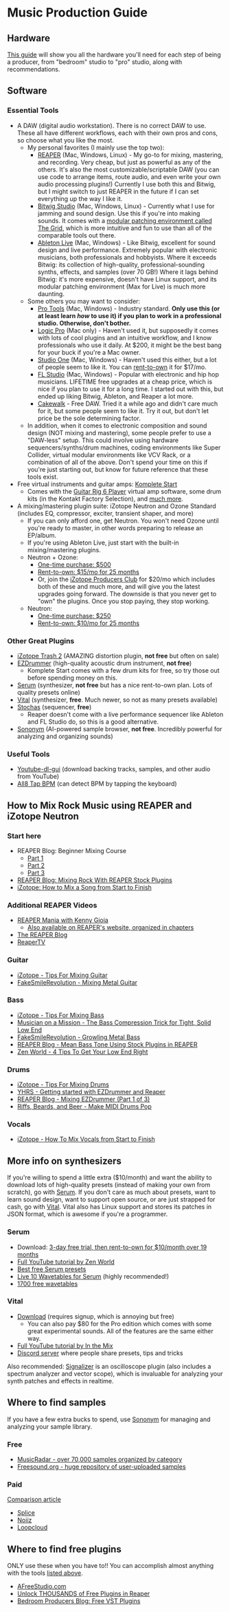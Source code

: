 # Music Production Guide

## Hardware
[This guide](https://ehomerecordingstudio.com) will show you all the hardware you'll need for each step of being a producer, from "bedroom" studio to "pro" studio, along with recommendations.

## Software

### Essential Tools
- A DAW (digital audio workstation). There is no correct DAW to use. These all have different workflows, each with their own pros and cons, so choose what you like the most.
  - My personal favorites (I mainly use the top two): 
    - [REAPER](https://reaper.fm) (Mac, Windows, Linux) - My go-to for mixing, mastering, and recording. Very cheap, but just as powerful as any of the others. It's also the most customizable/scriptable DAW (you can use code to arrange items, route audio, and even write your own audio processing plugins!) Currently I use both this and Bitwig, but I might switch to just REAPER in the future if I can set everything up the way I like it.
    - [Bitwig Studio](https://www.bitwig.com/) (Mac, Windows, Linux) - Currently what I use for jamming and sound design. Use this if you're into making sounds. It comes with a [modular patching environment called The Grid](https://www.youtube.com/watch?v=-wHHbV8Zw4g), which is more intuitive and fun to use than all of the comparable tools out there.
    - [Ableton Live](https://www.ableton.com) (Mac, Windows) - Like Bitwig, excellent for sound design and live performance. Extremely popular with electronic musicians, both professionals and hobbyists. Where it exceeds Bitwig: its collection of high-quality, professional-sounding synths, effects, and samples (over 70 GB!) Where it lags behind Bitwig: it's more expensive, doesn't have Linux support, and its modular patching environment (Max for Live) is much more daunting.
  - Some others you may want to consider:
    - [Pro Tools](https://www.avid.com/pro-tools) (Mac, Windows) - Industry standard. **Only use this (or at least learn _how_ to use it) if you plan to work in a professional studio. Otherwise, don't bother.**
    - [Logic Pro](https://www.apple.com/logic-pro/) (Mac only) - Haven't used it, but supposedly it comes with lots of cool plugins and an intuitive workflow, and I know professionals who use it daily. At $200, it might be the best bang for your buck if you're a Mac owner. 
    - [Studio One](https://www.presonus.com/products/Studio-One) (Mac, Windows) - Haven't used this either, but a lot of people seem to like it. You can [rent-to-own](https://splice.com/daws/38892279-studio-one-5-professional-by-presonus) it for $17/mo.
    - [FL Studio](https://www.image-line.com) (Mac, Windows) - Popular with electronic and hip hop musicians. LIFETIME free upgrades at a cheap price, which is nice if you plan to use it for a long time. I started out with this, but ended up liking Bitwig, Ableton, and Reaper a lot more.
    - [Cakewalk](https://www.bandlab.com/products/cakewalk) - Free DAW. Tried it a while ago and didn't care much for it, but some people seem to like it. Try it out, but don't let price be the sole determining factor.
  - In addition, when it comes to electronic composition and sound design (NOT mixing and mastering), some people prefer to use a "DAW-less" setup. This could involve using hardware sequencers/synths/drum machines, coding environments like Super Collider, virtual modular environments like VCV Rack, or a combination of all of the above. Don't spend your time on this if you're just starting out, but know for future reference that these tools exist.
- Free virtual instruments and guitar amps: [Komplete Start](https://www.native-instruments.com/en/products/komplete/bundles/komplete-start/)
  - Comes with the [Guitar Rig 6 Player](https://www.native-instruments.com/en/products/komplete/guitar/guitar-rig-6-player/) virtual amp software, some drum kits (in the Kontakt Factory Selection), and [much more](https://www.native-instruments.com/en/products/komplete/bundles/komplete-start/included-products/).
- A mixing/mastering plugin suite: iZotope Neutron and Ozone Standard (includes EQ, compressor, exciter, transient shaper, and more)
  - If you can only afford one, get Neutron. You won't need Ozone until you're ready to master, in other words preparing to release an EP/album.
  - If you're using Ableton Live, just start with the built-in mixing/mastering plugins. 
  - Neutron + Ozone:
    - [One-time purchase: $500](https://www.pluginboutique.com/product/2-Effects/39-FX-Bundle/7514-Mix-Master-Bundle)
    - [Rent-to-own: $15/mo for 25 months](https://splice.com/plugins/38765945-ozone-9-neutron-3-standard-vst-by-izotope)
    - Or, join the [iZotope Producers Club](https://www.izotope.com/en/shop/producers-club-monthly.html) for $20/mo which includes both of these and much more, and will give you the latest upgrades going forward. The downside is that you never get to "own" the plugins. Once you stop paying, they stop working.
  - Neutron:
    - [One-time purchase: $250](https://www.pluginboutique.com/products/5411)
    - [Rent-to-own: $10/mo for 25 months](https://splice.com/plugins/38728958-neutron-3-standard-vst-au-by-izotope)

### Other Great Plugins
- [iZotope Trash 2](https://www.pluginboutique.com/products/438-Trash2) (AMAZING distortion plugin, **not free** but often on sale)
- [EZDrummer](https://www.toontrack.com/product/ezdrummer-2/) (high-quality acoustic drum instrument, **not free**)
  - Komplete Start comes with a few drum kits for free, so try those out before spending money on this.
- [Serum](#more-info-on-synthesizers) (synthesizer, **not free** but has a nice rent-to-own plan. Lots of quality presets online)
- [Vital](#more-info-on-synthesizers) (synthesizer, **free**. Much newer, so not as many presets available)
- [Stochas](https://stochas.org) (sequencer, **free**)
  - Reaper doesn't come with a live performance sequencer like Ableton and FL Studio do, so this is a good alternative.
- [Sononym](https://www.sononym.net) (AI-powered sample browser, **not free**. Incredibly powerful for analyzing and organizing sounds)

### Useful Tools
- [Youtube-dl-gui](https://github.com/MrS0m30n3/youtube-dl-gui) (download backing tracks, samples, and other audio from YouTube)
- [All8 Tap BPM](https://www.all8.com/tools/bpm.htm) (can detect BPM by tapping the keyboard)

## How to Mix Rock Music using REAPER and iZotope Neutron

### Start here
- REAPER Blog: Beginner Mixing Course
	- [Part 1](https://reaperblog.net/course/beginner-mixing-course-part-1/)   
	- [Part 2](https://reaperblog.net/course/beginner-mixing-course-part-2/)  
	- [Part 3](https://reaperblog.net/course/beginner-mixing-course-part-3/)
- [REAPER Blog: Mixing Rock With REAPER Stock Plugins](https://www.youtube.com/watch?v=WQZ0nivlCvQ&list=PL4mhaIEnflCBNTGK6Ggxsy-oJDANa1-Kt&index=20&t=0s)
- [iZotope: How to Mix a Song from Start to Finish](https://youtu.be/-f3SgEu79Gg)

### Additional REAPER Videos
- [REAPER Mania with Kenny Gioia](https://www.youtube.com/channel/UCq297H7Ca98HlB5mVFHGSsQ)
  - [Also available on REAPER's website, organized in chapters](https://www.reaper.fm/videos.php)
- [The REAPER Blog](https://www.youtube.com/user/audiogeekzine/videos)
- [ReaperTV](https://www.youtube.com/channel/UCMUHt6JzCMsdtvkaJpU3KXw/playlists)

### Guitar
- [iZotope - Tips For Mixing Guitar](https://www.youtube.com/watch?v=PNoXn-K88vc) 
- [FakeSmileRevolution - Mixing Metal Guitar](https://www.youtube.com/watch?v=A2C\_VR\_ppDA) 

### Bass

- [iZotope - Tips For Mixing Bass](https://www.youtube.com/watch?v=BWED\_GSBEL4) 
- [Musician on a Mission - The Bass Compression Trick for Tight, Solid Low End](https://www.youtube.com/watch?v=xFNMd1J8Bwc) 
- [FakeSmileRevolution - Growling Metal Bass](https://www.youtube.com/watch?v=PJDmHAaQtqo) 
- [REAPER Blog - Mean Bass Tone Using Stock Plugins in REAPER](https://www.youtube.com/watch?v=oyrEjRu\_U5Y&list=PL4mhaIEnflCBNTGK6Ggxsy-oJDANa1-Kt&index=98&t=0s) 
- [Zen World - 4 Tips To Get Your Low End Right](https://www.youtube.com/watch?v=AbMZpyw8qnA) 

### Drums
- [iZotope - Tips For Mixing Drums](https://www.youtube.com/watch?v=PZE3a0W44TM) 
- [YHRS - Getting started with EZDrummer and Reaper](https://youtu.be/bXRpl5tX9wg)
- [REAPER Blog - Mixing EZDrummer (Part 1 of 3)](https://www.youtube.com/watch?v=Dig4ilbB4BQ&list=PL4mhaIEnflCBNTGK6Ggxsy-oJDANa1-Kt&index=40&t=0s) 
- [Riffs, Beards, and Beer - Make MIDI Drums Pop](https://www.youtube.com/watch?v=iedzxyBXPoA) 

### Vocals
- [iZotope - How To Mix Vocals from Start to Finish](https://www.youtube.com/watch?v=jdIyIcH1_G8)

## More info on synthesizers
If you're willing to spend a little extra ($10/month) and want the ability to download lots of high-quality presets (instead of making your own from scratch), go with [Serum](https://xferrecords.com/products/serum). If you don't care as much about presets, want to learn sound design, want to support open source, or are just strapped for cash, go with [Vital](https://vital.audio). Vital also has Linux support and stores its patches in JSON format, which is awesome if you're a programmer.

### Serum
- Download: [3-day free trial, then rent-to-own for $10/month over 19 months](https://splice.com/plugins/15493-serum-vst-au-by-xfer-records)
- [Full YouTube tutorial by Zen World](https://www.youtube.com/playlist?list=PLrqs7vRFQ4rbeHxoDJHDGL3UkHgbcLZ62)
- [Best free Serum presets](https://blog.landr.com/best-free-serum-presets/)
- [Live 10 Wavetables for Serum](https://drive.google.com/file/d/1nFMuDHQpAMytbiVQlzL8kPKyxLbZSbYY/view) (highly recommended!)
- [1700 free wavetables](https://www.reddit.com/r/edmproduction/comments/2jhew1/1700_waveforms_for_serums_wavetable_download_link/)

### Vital
- [Download](https://vital.audio) (requires signup, which is annoying but free)
  - You can also pay $80 for the Pro edition which comes with some great experimental sounds. All of the features are the same either way.
- [Full YouTube tutorial by In the Mix](https://www.youtube.com/watch?v=7qQX6YGBQEA)
- [Discord server](https://discord.gg/dpZxr98) where people share presets, tips and tricks

Also recommended: [Signalizer](http://www.jthorborg.com/index.html?ipage=signalizer) is an oscilloscope plugin (also includes a spectrum analyzer and vector scope), which is invaluable for analyzing your synth patches and effects in realtime.

## Where to find samples
If you have a few extra bucks to spend, use [Sononym](https://www.sononym.net) for managing and analyzing your sample library.

### Free
- [MusicRadar - over 70,000 samples organized by category](https://www.musicradar.com/news/tech/free-music-samples-royalty-free-loops-hits-and-multis-to-download)
- [Freesound.org - huge repository of user-uploaded samples](https://freesound.org)

### Paid
[Comparison article](https://audioassemble.com/best-audio-samples-subscription-services/)
- [Splice](splice.com/sounds)
- [Noiiz](https://www.noiiz.com)
- [Loopcloud](https://www.loopcloud.com/cloud/)

## Where to find free plugins
ONLY use these when you have to!! You can accomplish almost anything with the tools [listed above](#essential-tools).
- [AFreeStudio.com](https://AFreeStudio.com)  
- [Unlock THOUSANDS of Free Plugins in Reaper](https://youtu.be/2W8gbpfxwiM)  
- [Bedroom Producers Blog: Free VST Plugins](https://bedroomproducersblog.com/free-vst-plugins/)

